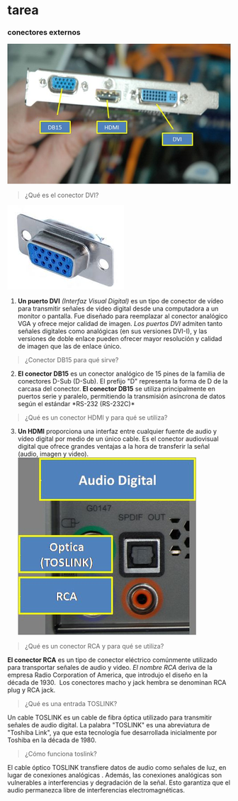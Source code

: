 # tarea 
### conectores externos 
![MI IMAGEN FAVORITA](./img.1/2025.jpg) 

>¿Qué es el conector DVI?

![MI IMAGEN FAVORITA](./img.1/2027.jpeg)

1. **Un puerto DVI** _(Interfaz Visual Digital)_ es un tipo de conector de vídeo para transmitir señales de video digital desde una computadora a un monitor o pantalla. Fue diseñado para reemplazar al conector analógico VGA y ofrece mejor calidad de imagen. _Los puertos DVI_ admiten tanto señales digitales como analógicas (en sus versiones DVI-I), y las versiones de doble enlace pueden ofrecer mayor resolución y calidad de imagen que las de enlace único.
>¿Conector DB15 para qué sirve? 
2. **El conector DB15** es un conector analógico de 15 pines de la familia de conectores D-Sub (D-Sub). El prefijo "D" representa la forma de D de la carcasa del conector. **El conector DB15** se utiliza principalmente en puertos serie y paralelo, permitiendo la transmisión asíncrona de datos según el estándar \*RS-232 (RS-232C)\* 

>¿Qué es un conector HDMI y para qué se utiliza?
3. **Un HDMI** proporciona una interfaz entre cualquier fuente de audio y vídeo digital por medio de un único cable. Es el conector audiovisual digital que ofrece grandes ventajas a la hora de transferir la señal (audio, imagen y video).
![MI IMAGEN FAVORITA](./img.1/2026.jpg)

>¿Qué es un conector RCA y para qué se utiliza?

**El conector RCA** es un tipo de conector eléctrico comúnmente utilizado para transportar señales de audio y video. *El nombre RCA* deriva de la empresa Radio Corporation of America, que introdujo el diseño en la década de 1930. ​ Los conectores macho y jack hembra se denominan RCA plug y RCA jack.

>¿Qué es una entrada TOSLINK?

Un cable TOSLINK es un cable de fibra óptica utilizado para transmitir señales de audio digital. La palabra "TOSLINK" es una abreviatura de "Toshiba Link", ya que esta tecnología fue desarrollada inicialmente por Toshiba en la década de 1980.

>¿Cómo funciona toslink?

El cable óptico TOSLINK transfiere datos de audio como señales de luz, en lugar de conexiones analógicas . Además, las conexiones analógicas son vulnerables a interferencias y degradación de la señal. Esto garantiza que el audio permanezca libre de interferencias electromagnéticas.
